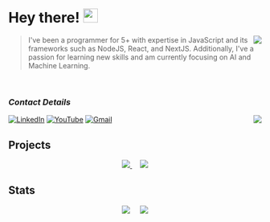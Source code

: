 # Hey there! <img src="https://github.com/TheDudeThatCode/TheDudeThatCode/blob/master/Assets/Hi.gif" width="29px" height="28">

<img src="https://github-stats-gonoc.vercel.app/api?username=FelippeChemello&show_icons=true&count_private=true&theme=dracula&title_color=3997db&hide_title=true&card_width=300" align="right"/>

> I've been a programmer for 5+ with expertise in JavaScript and its frameworks such as NodeJS, React, and NextJS. 
> Additionally, I've a passion for learning new skills and am currently focusing on AI and Machine Learning.

<br />

### **_Contact Details_**

[![LinkedIn](https://img.shields.io/badge/-Felippe%20Chemello-3997db?style=for-the-badge&logo=Linkedin&logoColor=white&link=https://www.linkedin.com/in/felippechemello/)](https://www.linkedin.com/in/felippechemello)
[![YouTube](https://img.shields.io/badge/-CodeStack.Me-3997db.svg?style=for-the-badge&logo=youtube&link=https://www.youtube.com/@CodeStackMe)](https://www.youtube.com/@CodeStackMe)
[![Gmail](https://img.shields.io/badge/-felippe@codestack.me-3997db?style=for-the-badge&logo=Gmail&logoColor=white&link=mailto:felippe@codestack.me)](mailto:felippe@codestack.me)
<img align="right" src="https://api.visitorbadge.io/api/visitors?path=felippechemello%2Ffelippechemello&label=VISITORS&labelColor=%23282a36&countColor=%233997db" />

## Projects


<div align="center">
  <a href="https://github.com/FelippeChemello/podcast-maker">
    <img src="https://github-stats-gonoc.vercel.app/api/pin/?username=felippechemello&repo=podcast-maker&theme=dracula&title_color=3997db" />
  <a>
  &nbsp;&nbsp;&nbsp;
  <a href="https://github.com/FelippeChemello/sync.video">
    <img src="https://github-stats-gonoc.vercel.app/api/pin/?username=felippechemello&repo=sync.video&title_color=3997db&theme=dracula"/>
  </a>
</div>
    
## Stats
    
<div align="center">
  <img src="https://github-stats-gonoc.vercel.app/api/top-langs/?username=FelippeChemello&layout=default&theme=dracula&title_color=3997db&card_width=300&langs_count=3"/>
  &nbsp;&nbsp;&nbsp;
  <img src="https://streak-stats.demolab.com?user=felippechemello&theme=dracula&date_format=j%20M%5B%20Y%5D&sideLabels=3997DB&ring=FFC30F&fire=FFC30F&sideNums=3997DB" />
</div>
